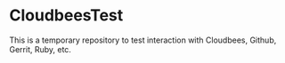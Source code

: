 CloudbeesTest
=============

This is a temporary repository to test interaction with Cloudbees, Github, Gerrit, Ruby, etc.
